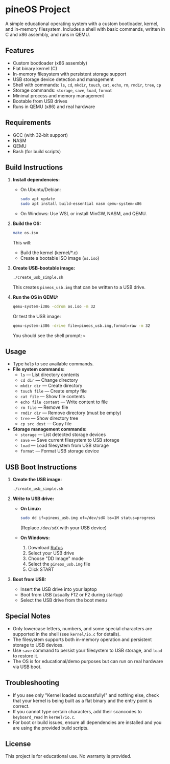 # pineOS Project

A simple educational operating system with a custom bootloader, kernel, and in-memory filesystem. Includes a shell with basic commands, written in C and x86 assembly, and runs in QEMU.

## Features
- Custom bootloader (x86 assembly)
- Flat binary kernel (C)
- In-memory filesystem with persistent storage support
- USB storage device detection and management
- Shell with commands: `ls`, `cd`, `mkdir`, `touch`, `cat`, `echo`, `rm`, `rmdir`, `tree`, `cp`
- Storage commands: `storage`, `save`, `load`, `format`
- Minimal process and memory management
- Bootable from USB drives
- Runs in QEMU (x86) and real hardware

## Requirements
- GCC (with 32-bit support)
- NASM
- QEMU
- Bash (for build scripts)

## Build Instructions

1. **Install dependencies:**
   - On Ubuntu/Debian:
     ```sh
     sudo apt update
     sudo apt install build-essential nasm qemu-system-x86
     ```
   - On Windows: Use WSL or install MinGW, NASM, and QEMU.

2. **Build the OS:**
   ```sh
   make os.iso
   ```
   This will:
   - Build the kernel (kernel/*.c)
   - Create a bootable ISO image (`os.iso`)

3. **Create USB-bootable image:**
   ```sh
   ./create_usb_simple.sh
   ```
   This creates `pineos_usb.img` that can be written to a USB drive.

4. **Run the OS in QEMU:**
   ```sh
   qemu-system-i386 -cdrom os.iso -m 32
   ```
   Or test the USB image:
   ```sh
   qemu-system-i386 -drive file=pineos_usb.img,format=raw -m 32
   ```
   You should see the shell prompt: `> `

## Usage

- Type `help` to see available commands.
- **File system commands:**
  - `ls` — List directory contents
  - `cd dir` — Change directory
  - `mkdir dir` — Create directory
  - `touch file` — Create empty file
  - `cat file` — Show file contents
  - `echo file content` — Write content to file
  - `rm file` — Remove file
  - `rmdir dir` — Remove directory (must be empty)
  - `tree` — Show directory tree
  - `cp src dest` — Copy file
- **Storage management commands:**
  - `storage` — List detected storage devices
  - `save` — Save current filesystem to USB storage
  - `load` — Load filesystem from USB storage
  - `format` — Format USB storage device

## USB Boot Instructions

1. **Create the USB image:**
   ```sh
   ./create_usb_simple.sh
   ```

2. **Write to USB drive:**
   - **On Linux:**
     ```sh
     sudo dd if=pineos_usb.img of=/dev/sdX bs=1M status=progress
     ```
     (Replace `/dev/sdX` with your USB device)
   
   - **On Windows:**
     1. Download [Rufus](https://rufus.ie/)
     2. Select your USB drive
     3. Choose "DD Image" mode
     4. Select the `pineos_usb.img` file
     5. Click START

3. **Boot from USB:**
   - Insert the USB drive into your laptop
   - Boot from USB (usually F12 or F2 during startup)
   - Select the USB drive from the boot menu

## Special Notes
- Only lowercase letters, numbers, and some special characters are supported in the shell (see `kernel/io.c` for details).
- The filesystem supports both in-memory operation and persistent storage to USB devices.
- Use `save` command to persist your filesystem to USB storage, and `load` to restore it.
- The OS is for educational/demo purposes but can run on real hardware via USB boot.

## Troubleshooting
- If you see only "Kernel loaded successfully!" and nothing else, check that your kernel is being built as a flat binary and the entry point is correct.
- If you cannot type certain characters, add their scancodes to `keyboard_read` in `kernel/io.c`.
- For boot or build issues, ensure all dependencies are installed and you are using the provided build scripts.

## License
This project is for educational use. No warranty is provided.

